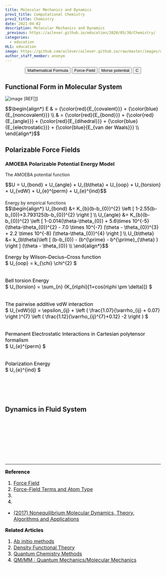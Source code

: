 ```yaml
---
title: Molecular Mechanics and Dynamics
prev1_title: Computational Chemistry
prev2_title: Chemistry
date: 2021-04-02
description: Molecular Mechanics and Dynamics
_previous: https://ailever.github.io/education/2020/05/30/Chemistry/
categories:
  - education
HL1: education
image: https://github.com/ailever/ailever.github.io/raw/master/images/unsplash/gray_Chemistry.png
author_staff_member: anonym
---
```


<!-- Top Block -->
<div align="center" class="top_btn_box">
  <button class="top_btn" type="button" onclick="location.href='https://en.wikipedia.org/wiki/Help:Displaying_a_formula'">Mathematical Formula</button>
  <button class="top_btn" type="button" onclick="location.href='https://en.wikipedia.org/wiki/Force_field_(chemistry)'">Force-Field</button>
  <button class="top_btn" type="button" onclick="location.href='https://en.wikipedia.org/wiki/Morse_potential'">Morse potential</button>
  <button class="top_btn" type="button" onclick="location.href='#'">C</button>
</div>
<!-- Top Block -->

## Functional Form in Molecular System
![image](https://user-images.githubusercontent.com/52376448/114148491-c832b100-9954-11eb-8102-a0bd892c0d16.png)
[REF|<a href="#REF">1</a>]
<div align="left" style="font-size:medium;font-weight:normal;color:black;background-color:unset;">
$$\begin{align*}
E & = {\color{red}{E_{covalent}}} + {\color{blue}{E_{noncovalent}}} \\
& = {\color{red}{E_{bond}}} + {\color{red}{E_{angle}}} + {\color{red}{E_{dihedral}}} + {\color{blue}{E_{electrostatic}}} + {\color{blue}{E_{van der Waals}}} \\
\end{align*}$$

</div>

## Polarizable Force Fields
### AMOEBA Polarizable Potential Energy Model
The AMOEBA potential function
<div align="left" style="font-size:medium;font-weight:normal;color:black;background-color:unset;">
$$U = U_{bond} + U_{angle} + U_{b\theta} + U_{oop} + U_{torsion} + U_{vdW} + U_{e}^{perm} + U_{e}^{ind}$$  
<br><br></div>
Energy by empirical functions
<div align="left" style="font-size:medium;font-weight:normal;color:black;background-color:unset;">
$$\begin{align*}
  U_{bond} &= K_{b}(b-b_{0})^{2} \left [ 1-2.55(b-b_{0})+3.793125(b-b_{0})^{2} \right ] \\
  U_{angle} &= K_{b}(b-b_{0})^{2} \left [ 
  1-0.014(\theta-\theta_{0}) 
  + 5.6\times 10^{-5}(\theta-\theta_{0})^{2} 
  - 7.0 \times 10^{-7} (\theta - \theta_{0})^{3} 
  + 2.2 \times 10^{-8} (\theta-\theta_{0})^{4} \right ] \\ 
  U_{b\theta} &= k_{b\theta}\left [ (b-b_{0}) - (b^{\prime} - b^{\prime}_{\theta} ) \right ] (\theta - \theta_{0}) \\ 
\end{align*}$$

Energy by Wilson–Decius–Cross function<br>
$
  U_{oop} = k_{\chi} \chi^{2}
$<br><br>

Bell torsion Energy<br>
$
U_{torsion} = \sum_{n} {K_{n\phi}[1+cos(n\phi \pm \delta)]}
$<br><br>

The pairwise additive vdW interaction<br>
$
U_{vdW}(ij) = \epsilon_{ij} + \left ( \frac{1.07}{\varrho_{ij} + 0.07} \right )^{7} \left ( \frac{1.12}{\varrho_{ij}^{7}+0.12} -2 \right )
$<br><br>

Permanent Electrostatic Interactions in Cartesian polytensor formalism<br>
$
U_{e}^{perm} 
$<br><br>

Polarization Energy<br>
$
U_{e}^{ind} 
$<br><br>

<br><br></div>




## Dynamics in Fluid System

<!-- Content Block -->
<div align="left" style="font-size:medium;font-weight:normal;color:black;background-color:unset;">　<br><br></div>
<div align="left" style="font-size:medium;font-weight:normal;color:black;background-color:unset;">　<br><br></div>
<div align="left" style="font-size:medium;font-weight:normal;color:black;background-color:unset;">　<br><br></div>
<!-- Content Block -->

---

<!-- Reference Block -->
<div align="left" style="font-size:medium;font-weight:normal;color:black;background-color:unset;">
<b id='REF'>Reference</b>
<ol>
  <li><a href="https://en.wikipedia.org/wiki/Force_field_(chemistry)">Force Field</a></li>
  <li><a href="http://www.chem.cmu.edu/courses/09-560/docs/msi/ffbsim/B_AtomTypes.html">Force-Field Terms and Atom Type</a></li>
  <li></li>
  <li></li>
</ol>
<ul>
  <li><a href="https://www.cambridge.org/core/books/nonequilibrium-molecular-dynamics/7F7B15A46CD6D0CD7C2BE3452C98D662">(2017) Nonequilibrium Molecular Dynamics, Theory, Algorithms and Applications</a></li>
</ul>
</div>
<!-- Reference Block -->

<!-- Article Block -->
<div align="left" style="font-size:medium;font-weight:normal;color:black;background-color:unset;">
<b id='ART'>Related Articles</b>
<ol>
  <li><a href="https://ailever.github.io/education/2021/04/02/_CHEM-cc-en-ab-initio-methods/">Ab initio methods</a></li>
  <li><a href="https://ailever.github.io/education/2021/04/02/_CHEM-cc-en-density-functional-theory/">Density Functional Theory</a></li>
  <li><a href="https://ailever.github.io/education/2021/04/02/_CHEM-cc-en-quantum-chemistry-methods/">Quantum Chemistry Methods</a></li>
  <li><a href="https://ailever.github.io/education/2021/04/02/_CHEM-cc-en-qm-mm/">QM/MM : Quantum Mechanics/Molecular Mechanics</a></li>
</ol>
</div>
<!-- Article Block -->

<!-- Bottom Block -->
<div align="center" class="bottom_btn_box">
  <span class="bottom_btn"><a href="https://github.com/ailever/ailever.github.io/blob/master/_posts/education/2021-04-02-_CHEM-cc-en-molecular-mechanics-and-dynamics.md" target="_blank" style="color:white">Edit</a></span>
</div>
<!-- Bottom Block -->

<!-- Notice
# Mathematical Expression
- outline : $  $
- inline  : $$  $$

# Default Div Tag
- align : left, right, center
- font-size : xx-small, x-small, small, medium, large, x-large, xx-large
- font-weight : normal, bold
- color : red, orange, yellow, green, cyan, blue, purple, pink, white, gray, brown
- background-color : red, orange, yellow, green, cyan, blue, purple, pink, white, gray, brown

# Html Ref
- color code : https://htmlcolorcodes.com/
- tags : https://www.w3schools.com/tags/default.asp
- attributes : https://www.w3schools.com/tags/ref_attributes.asp
Notice -->


